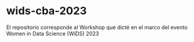 # wids-cba-2023
El repositorio corresponde al Workshop que dicté en el marco del evento Women in Data Science (WiDS) 2023
